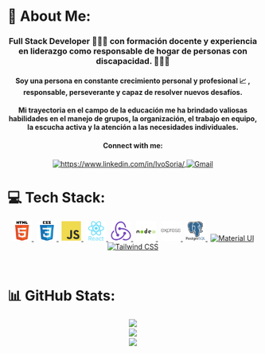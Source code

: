 <!-- ### 
<div align="center">
<img align="center" width="900px" style="width: 100%" src="./Images/Banner.gif" alt="banner"/>
</div> -->

# 💫 About Me:
<div>
<h3 align="center"><strong>Full Stack Developer 👨🏻‍💻 con formación docente y experiencia en liderazgo como responsable de hogar de personas con discapacidad. 🧑🏻‍🏫</strong></h3>
<h4 align="center">Soy una persona en constante crecimiento personal y profesional 📈 , responsable, perseverante y capaz de resolver nuevos desafíos.</h4>
<h4 align="center">Mi trayectoria en el campo de la educación me ha brindado valiosas habilidades en el manejo de grupos, la organización, el trabajo en equipo, la escucha activa y la atención a las necesidades individuales.</h4>
</div>


<div align="center" style="margin: 13px">
<h4><strong>Connect with me:</strong></h4>
<p>

<a href="https://www.linkedin.com/in/IvoSoria/" target="blank">
<img align="center" src="https://raw.githubusercontent.com/rahuldkjain/github-profile-readme-generator/master/src/images/icons/Social/linked-in-alt.svg" alt="https://www.linkedin.com/in/IvoSoria/" height="30" width="40" />
</a>

<a href="mailto:ivansoria1995@gmail.com" target="blank">
<img align="center" src="https://img.icons8.com/color/48/gmail--v1.png" alt= Gmail height="30" />
</a>
</p>
</div>

# 💻 Tech Stack:
<p align="center" style="margin-top: 8px"> 
<!-- html -->
<a href="https://www.w3.org/html/" target="_blank" style="margin: 3px"> <img src="https://raw.githubusercontent.com/devicons/devicon/master/icons/html5/html5-original-wordmark.svg" alt="html5" width="40" height="40"/> </a> 
<!-- css -->
<a href="https://www.w3schools.com/css/" target="_blank" style="margin: 3px"> <img src="https://raw.githubusercontent.com/devicons/devicon/master/icons/css3/css3-original-wordmark.svg" alt="css3" width="40" height="40"/> </a> 
<!-- js -->
<a href="https://developer.mozilla.org/en-US/docs/Web/JavaScript" target="_blank" style="margin: 3px"> <img src="https://raw.githubusercontent.com/devicons/devicon/master/icons/javascript/javascript-original.svg" alt="javascript" width="40" height="40"/> </a>  
<!-- react -->
<a href="https://reactjs.org/" target="_blank" style="margin: 3px"> <img src="https://raw.githubusercontent.com/devicons/devicon/master/icons/react/react-original-wordmark.svg" alt="react" width="40" height="40"/> </a> 
<!-- redux -->
<a href="https://redux.js.org" target="_blank" style="margin: 3px"> <img src="https://raw.githubusercontent.com/devicons/devicon/master/icons/redux/redux-original.svg" alt="redux" width="40" height="40"/> </a> 
<!-- nodejs -->
<a href="https://nodejs.org" target="_blank" style="margin: 3px"> <img src="https://raw.githubusercontent.com/devicons/devicon/master/icons/nodejs/nodejs-original-wordmark.svg" alt="nodejs" width="40" height="40"/> </a> 
<!-- express -->
<a href="https://expressjs.com" target="_blank" style="margin: 3px"> <img src="https://raw.githubusercontent.com/devicons/devicon/master/icons/express/express-original-wordmark.svg" alt="express" width="40" height="40"/> </a> 
<!-- postressql -->
<a href="https://www.postgresql.org" target="_blank" style="margin: 3px"> <img src="https://raw.githubusercontent.com/devicons/devicon/master/icons/postgresql/postgresql-original-wordmark.svg" alt="postgresql" width="40" height="40"/> </a> 
<!-- materialUI -->
<a href="https://mui.com/" target="_blank" style="margin: 3px"><img src="https://profilinator.rishav.dev/skills-assets/mui.png" alt="Material UI" width="40" height="40" /></a> 
<!-- Tailwind --> 
<a href="https://www.tailwindcss.com/" target="_blank" style="margin: 3px"><img src="https://profilinator.rishav.dev/skills-assets/tailwindcss.svg" alt="Tailwind CSS" width="40" height="40" /></a> 
</p>
<!-- 
<h4 align="center"><strong>And also learning:</strong> React Native - Angular - Python</h4> -->

<br/> 


# 📊 GitHub Stats:
<div align="center">

![](https://github-readme-stats.vercel.app/api?username=IvoSoria&theme=algolia&hide_border=false&include_all_commits=false&count_private=false)<br/>
![](https://github-readme-streak-stats.herokuapp.com/?user=IvoSoria&theme=algolia&hide_border=false)<br/>
![](https://github-readme-stats.vercel.app/api/top-langs/?username=IvoSoria&theme=algolia&hide_border=false&include_all_commits=false&count_private=false&layout=compact)

</div>

<!--VISITAS DE USUARIOS ---
[![](https://visitcount.itsvg.in/api?id=IvoSoria&icon=0&color=1)](https://visitcount.itsvg.in) -->